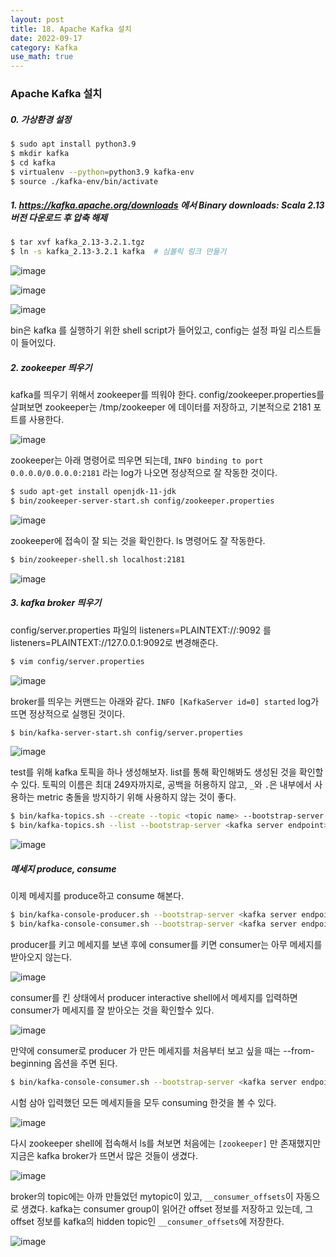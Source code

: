 ```yaml
---
layout: post
title: 18. Apache Kafka 설치
date: 2022-09-17
category: Kafka
use_math: true
---
```


### Apache Kafka 설치


##### 0. 가상환경 설정

```bash
$ sudo apt install python3.9
$ mkdir kafka
$ cd kafka
$ virtualenv --python=python3.9 kafka-env
$ source ./kafka-env/bin/activate
```


##### 1. https://kafka.apache.org/downloads 에서 Binary downloads: Scala 2.13 버전 다운로드 후 압축 해제

```bash
$ tar xvf kafka_2.13-3.2.1.tgz
$ ln -s kafka_2.13-3.2.1 kafka  # 심볼릭 링크 만들기
```
![image](https://user-images.githubusercontent.com/61526722/190840801-24e5d9f5-4551-4147-8bf3-4763184037f5.png)

![image](https://user-images.githubusercontent.com/61526722/190840780-50ae10ca-6d80-434f-b8ca-9ac3a189b684.png)

![image](https://user-images.githubusercontent.com/61526722/190840829-56cffe9a-b05c-4496-9911-5ea6a7bd806a.png)

bin은 kafka 를 실행하기 위한 shell script가 들어있고, config는 설정 파일 리스트들이 들어있다. 



##### 2. zookeeper 띄우기

kafka를 띄우기 위해서 zookeeper를 띄워야 한다. config/zookeeper.properties를 살펴보면 zookeeper는 /tmp/zookeeper 에 데이터를 저장하고, 기본적으로 2181 포트를 사용한다. 

![image](https://user-images.githubusercontent.com/61526722/190840879-45cd0607-9051-47e2-8f85-5ff5269f2374.png)

zookeeper는 아래 명령어로 띄우면 되는데, `INFO binding to port 0.0.0.0/0.0.0.0:2181` 라는 log가 나오면 정상적으로 잘 작동한 것이다. 

```bash
$ sudo apt-get install openjdk-11-jdk
$ bin/zookeeper-server-start.sh config/zookeeper.properties
```

![image](https://user-images.githubusercontent.com/61526722/190841392-0be8ff02-707f-4514-9680-e6ac982fa449.png)

zookeeper에 접속이 잘 되는 것을 확인한다. ls 명령어도 잘 작동한다. 

```bash
$ bin/zookeeper-shell.sh localhost:2181
```

![image](https://user-images.githubusercontent.com/61526722/190841501-7257deeb-1696-45b5-a408-a851071ec32c.png)



##### 3. kafka broker 띄우기

config/server.properties 파일의 listeners=PLAINTEXT://:9092 를 listeners=PLAINTEXT://127.0.0.1:9092로 변경해준다. 

```bash
$ vim config/server.properties
```

![image](https://user-images.githubusercontent.com/61526722/190841588-7b2652e3-149d-459d-9539-5326428c3bed.png)


broker를 띄우는 커맨드는 아래와 같다. `INFO [KafkaServer id=0] started` log가 뜨면 정상적으로 실행된 것이다. 


```bash
$ bin/kafka-server-start.sh config/server.properties
```

![image](https://user-images.githubusercontent.com/61526722/190841648-576b3f28-b9e3-4f15-9f50-8146df528a66.png)

test를 위해 kafka 토픽을 하나 생성해보자. list를 통해 확인해봐도 생성된 것을 확인할 수 있다. 토픽의 이름은 최대 249자까지로, 공백을 허용하지 않고, `_`와 `.`은 내부에서 사용하는 metric 충돌을 방지하기 위해 사용하지 않는 것이 좋다. 

```bash
$ bin/kafka-topics.sh --create --topic <topic name> --bootstrap-server <kafka server endpoint> 
$ bin/kafka-topics.sh --list --bootstrap-server <kafka server endpoint> 
```

![image](https://user-images.githubusercontent.com/61526722/190841819-5722c9de-0275-44d8-bfe1-d8ebdd1586d7.png)


##### 메세지 produce, consume 

이제 메세지를 produce하고 consume 해본다. 

```bash
$ bin/kafka-console-producer.sh --bootstrap-server <kafka server endpoint> --topic <topic name>  # producer interactive shell 
$ bin/kafka-console-consumer.sh --bootstrap-server <kafka server endpoint> --topic <topic name>  # consumer interactive shell 
```
producer를 키고 메세지를 보낸 후에 consumer를 키면 consumer는 아무 메세지를 받아오지 않는다. 

![image](https://user-images.githubusercontent.com/61526722/190842120-a0cb28b1-c60c-492e-9cbf-fefde56baa12.png)

consumer를 킨 상태에서 producer interactive shell에서 메세지를 입력하면 consumer가 메세지를 잘 받아오는 것을 확인할수 있다. 

![image](https://user-images.githubusercontent.com/61526722/190842145-62443706-ccdd-4f87-9822-099cba9c02f0.png)

만약에 consumer로 producer 가 만든 메세지를 처음부터 보고 싶을 때는 --from-beginning 옵션을 주면 된다. 

```bash
$ bin/kafka-console-consumer.sh --bootstrap-server <kafka server endpoint> --topic <topic name> --from-beginning
```

시험 삼아 입력했던 모든 메세지들을 모두 consuming 한것을 볼 수 있다. 

![image](https://user-images.githubusercontent.com/61526722/190842233-7b5d18f8-4ffd-4f90-9d9e-5a919341bbca.png)

다시 zookeeper shell에 접속해서 ls를 쳐보면 처음에는 `[zookeeper]` 만 존재했지만 지금은 kafka broker가 뜨면서 많은 것들이 생겼다.  

![image](https://user-images.githubusercontent.com/61526722/190842343-934b9f6e-2033-4006-a0b5-949350e029df.png)

broker의 topic에는 아까 만들었던 mytopic이 있고, `__consumer_offsets`이 자동으로 생겼다. kafka는 consumer group이 읽어간 offset 정보를 저장하고 있는데, 그 offset 정보를 kafka의 hidden topic인 `__consumer_offsets`에 저장한다. 

![image](https://user-images.githubusercontent.com/61526722/190842394-7b609c21-15d3-4e20-824b-685010bdcb89.png)



